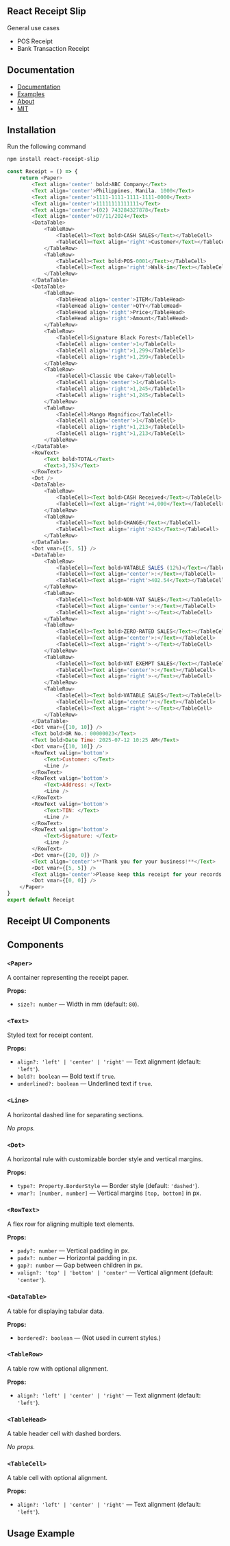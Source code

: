 ## React Receipt Slip

General use cases
- POS Receipt
- Bank Transaction Receipt

## Documentation
- [Documentation]()
- [Examples]()
- [About]()
- [MIT]()

## Installation

Run the following command

```bash
npm install react-receipt-slip
```


```js
const Receipt = () => {
    return <Paper>
        <Text align='center' bold>ABC Company</Text>
        <Text align='center'>Philippines, Manila. 1000</Text>
        <Text align='center'>1111-1111-1111-1111-0000</Text>
        <Text align='center'>11111111111111</Text>
        <Text align='center'>(02) 743284327878</Text>
        <Text align='center'>07/11/2024</Text>
        <DataTable>
            <TableRow>
                <TableCell><Text bold>CASH SALES</Text></TableCell>
                <TableCell><Text align='right'>Customer</Text></TableCell>
            </TableRow>
            <TableRow>
                <TableCell><Text bold>POS-0001</Text></TableCell>
                <TableCell><Text align='right'>Walk-in</Text></TableCell>
            </TableRow>
        </DataTable>
        <DataTable>
            <TableRow>
                <TableHead align='center'>ITEM</TableHead>
                <TableHead align='center'>QTY</TableHead>
                <TableHead align='right'>Price</TableHead>
                <TableHead align='right'>Amount</TableHead>
            </TableRow>
            <TableRow>
                <TableCell>Signature Black Forest</TableCell>
                <TableCell align='center'>1</TableCell>
                <TableCell align='right'>1,299</TableCell>
                <TableCell align='right'>1,299</TableCell>
            </TableRow>
            <TableRow>
                <TableCell>Classic Ube Cake</TableCell>
                <TableCell align='center'>1</TableCell>
                <TableCell align='right'>1,245</TableCell>
                <TableCell align='right'>1,245</TableCell>
            </TableRow>
            <TableRow>
                <TableCell>Mango Magnifico</TableCell>
                <TableCell align='center'>1</TableCell>
                <TableCell align='right'>1,213</TableCell>
                <TableCell align='right'>1,213</TableCell>
            </TableRow>
        </DataTable>
        <RowText>
            <Text bold>TOTAL</Text>
            <Text>3,757</Text>
        </RowText>
        <Dot />
        <DataTable>
            <TableRow>
                <TableCell><Text bold>CASH Received</Text></TableCell>
                <TableCell><Text align='right'>4,000</Text></TableCell>
            </TableRow>
            <TableRow>
                <TableCell><Text bold>CHANGE</Text></TableCell>
                <TableCell><Text align='right'>243</Text></TableCell>
            </TableRow>
        </DataTable>
        <Dot vmar={[5, 5]} />
        <DataTable>
            <TableRow>
                <TableCell><Text bold>VATABLE SALES (12%)</Text></TableCell>
                <TableCell><Text align='center'>:</Text></TableCell>
                <TableCell><Text align='right'>402.54</Text></TableCell>
            </TableRow>
            <TableRow>
                <TableCell><Text bold>NON-VAT SALES</Text></TableCell>
                <TableCell><Text align='center'>:</Text></TableCell>
                <TableCell><Text align='right'>-</Text></TableCell>
            </TableRow>
            <TableRow>
                <TableCell><Text bold>ZERO-RATED SALES</Text></TableCell>
                <TableCell><Text align='center'>:</Text></TableCell>
                <TableCell><Text align='right'>-</Text></TableCell>
            </TableRow>
            <TableRow>
                <TableCell><Text bold>VAT EXEMPT SALES</Text></TableCell>
                <TableCell><Text align='center'>:</Text></TableCell>
                <TableCell><Text align='right'>-</Text></TableCell>
            </TableRow>
            <TableRow>
                <TableCell><Text bold>VATABLE SALES</Text></TableCell>
                <TableCell><Text align='center'>:</Text></TableCell>
                <TableCell><Text align='right'>-</Text></TableCell>
            </TableRow>
        </DataTable>
        <Dot vmar={[10, 10]} />
        <Text bold>OR No.: 00000023</Text>
        <Text bold>Date Time: 2025-07-12 10:25 AM</Text>
        <Dot vmar={[10, 10]} />
        <RowText valign='bottom'>
            <Text>Customer: </Text>
            <Line />
        </RowText>
        <RowText valign='bottom'>
            <Text>Address: </Text>
            <Line />
        </RowText>
        <RowText valign='bottom'>
            <Text>TIN: </Text>
            <Line />
        </RowText>
        <RowText valign='bottom'>
            <Text>Signature: </Text>
            <Line />
        </RowText>
        <Dot vmar={[20, 0]} />
        <Text align='center'>**Thank you for your business!**</Text>
        <Dot vmar={[5, 5]} />
        <Text align='center'>Please keep this receipt for your records.</Text>
        <Dot vmar={[0, 0]} />
    </Paper>
}
export default Receipt
```


## Receipt UI Components

## Components

### `<Paper>`

A container representing the receipt paper.

**Props:**
- `size?: number` — Width in mm (default: `80`).

### `<Text>`

Styled text for receipt content.

**Props:**
- `align?: 'left' | 'center' | 'right'` — Text alignment (default: `'left'`).
- `bold?: boolean` — Bold text if `true`.
- `underlined?: boolean` — Underlined text if `true`.

### `<Line>`

A horizontal dashed line for separating sections.

_No props._

### `<Dot>`

A horizontal rule with customizable border style and vertical margins.

**Props:**
- `type?: Property.BorderStyle` — Border style (default: `'dashed'`).
- `vmar?: [number, number]` — Vertical margins `[top, bottom]` in px.

### `<RowText>`

A flex row for aligning multiple text elements.

**Props:**
- `pady?: number` — Vertical padding in px.
- `padx?: number` — Horizontal padding in px.
- `gap?: number` — Gap between children in px.
- `valign?: 'top' | 'bottom' | 'center'` — Vertical alignment (default: `'center'`).

### `<DataTable>`

A table for displaying tabular data.

**Props:**
- `bordered?: boolean` — (Not used in current styles.)

### `<TableRow>`

A table row with optional alignment.

**Props:**
- `align?: 'left' | 'center' | 'right'` — Text alignment (default: `'left'`).

### `<TableHead>`

A table header cell with dashed borders.

_No props._

### `<TableCell>`

A table cell with optional alignment.

**Props:**
- `align?: 'left' | 'center' | 'right'` — Text alignment (default: `'left'`).

## Usage Example
